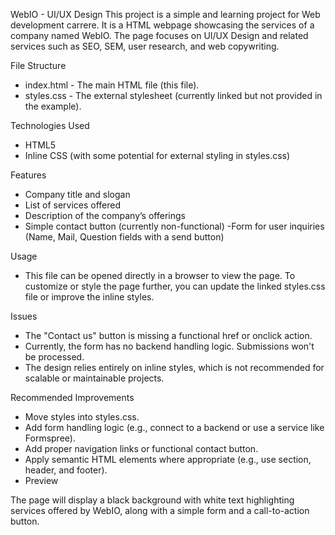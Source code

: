 WebIO - UI/UX Design
This project is a simple and learning project for Web development carrere. It is a HTML webpage showcasing the services of a company named WebIO. The page focuses on UI/UX Design and related services such as SEO, SEM, user research, and web copywriting.

File Structure
- index.html - The main HTML file (this file).
- styles.css - The external stylesheet (currently linked but not provided in the example).

Technologies Used
- HTML5
- Inline CSS (with some potential for external styling in styles.css)

Features
- Company title and slogan
- List of services offered
- Description of the company’s offerings
- Simple contact button (currently non-functional)
-Form for user inquiries (Name, Mail, Question fields with a send button)

Usage
- This file can be opened directly in a browser to view the page. To customize or style the page further, you can update the linked styles.css file or improve the inline styles.

Issues
- The "Contact us" button is missing a functional href or onclick action.
- Currently, the form has no backend handling logic. Submissions won't be processed.
- The design relies entirely on inline styles, which is not recommended for scalable or maintainable projects.

Recommended Improvements
- Move styles into styles.css.
- Add form handling logic (e.g., connect to a backend or use a service like Formspree).
- Add proper navigation links or functional contact button.
- Apply semantic HTML elements where appropriate (e.g., use section, header, and footer).
- Preview

The page will display a black background with white text highlighting services offered by WebIO, along with a simple form and a call-to-action button.
